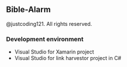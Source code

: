 ## Bible-Alarm

@justcoding121. All rights reserved.

###  Development environment

* Visual Studio for Xamarin project
* Visual Studio for link harvestor project in C#
